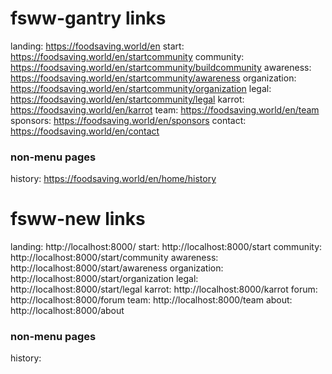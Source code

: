# fsww-gantry links

landing: https://foodsaving.world/en
start: https://foodsaving.world/en/startcommunity
community: https://foodsaving.world/en/startcommunity/buildcommunity
awareness: https://foodsaving.world/en/startcommunity/awareness
organization: https://foodsaving.world/en/startcommunity/organization
legal: https://foodsaving.world/en/startcommunity/legal
karrot: https://foodsaving.world/en/karrot
team: https://foodsaving.world/en/team
sponsors: https://foodsaving.world/en/sponsors
contact: https://foodsaving.world/en/contact

### non-menu pages

history: https://foodsaving.world/en/home/history

# fsww-new links

landing: http://localhost:8000/
start: http://localhost:8000/start
community: http://localhost:8000/start/community
awareness: http://localhost:8000/start/awareness
organization: http://localhost:8000/start/organization
legal: http://localhost:8000/start/legal
karrot: http://localhost:8000/karrot
forum: http://localhost:8000/forum
team: http://localhost:8000/team
about: http://localhost:8000/about

### non-menu pages

history: 